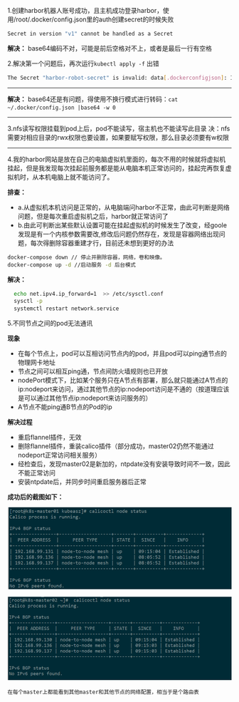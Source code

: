 1.创建harbor机器人账号成功，且主机成功登录harbor，使用/root/.docker/config.json里的auth创建secret的时候失败
```bash 
Secret in version "v1" cannot be handled as a Secret
```
**解决：** base64编码不对，可能是前后空格对不上，或者是最后一行有空格


2.解决第一个问题后，再次运行`kubectl apply -f` 出错
```bash
The Secret "harbor-robot-secret" is invalid: data[.dockerconfigjson]: Invalid value: "<secret contents redacted>": invalid character 'r' looking for beginning of value
```
---
**解决：** 
base64还是有问题，得使用不换行模式进行转码：`cat ~/.docker/config.json |base64 -w 0`

---

3.nfs读写权限挂载到pod上后，pod不能读写，宿主机也不能读写此目录
  决：nfs需要对相应目录的rwx权限也要设置，如果要赋写权限，那么目录必须要有w权限

---

4.我的harbor网站是放在自己的电脑虚拟机里面的，每次不用的时候就将虚拟机挂起，但是我发现每次挂起前服务都是能从电脑本机正常访问的，挂起完再恢复虚拟机时，从本机电脑上就不能访问了。

**排查：**
	
  - a.从虚拟机本机访问是正常的，从电脑端问harbor不正常，由此可判断是网络问题，但是每次重启虚拟机之后，harbor就正常访问了
  - b.由此可判断出某些默认设置可能在挂起虚拟机的时候发生了改变，经goole发现是有一个内核参数需要改,修改后问题仍然存在，发现是容器网络出现问题，每次得删除容器重建才行，目前还未想到更好的办法
  ```bash
  docker-compose down // 停止并删除容器，网络，卷和映像。
  docker-compose up -d //启动服务 -d 后台模式
  ```

**解决：**
```bash 
  echo net.ipv4.ip_forward=1  >> /etc/sysctl.conf
  sysctl -p
  systemctl restart network.service
```

5.不同节点之间的pod无法通讯


**现象**

  - 在每个节点上，pod可以互相访问节点内的pod，并且pod可以ping通节点的物理网卡地址
  - 节点之间可以相互ping通，节点间防火墙规则也已开放
  - nodePort模式下，比如某个服务只在A节点有部署，那么就只能通过A节点的ip:nodeport来访问，通过其他节点的ip:nodeport访问是不通的（按道理应该是可以通过其他节点ip:nodeport来访问服务的）
  - A节点不能ping通B节点的Pod的ip

**解决过程**

  - 重启flannel插件，无效
  - 删除flannel插件，重装calico插件（部分成功，master02仍然不能通过nodeport正常访问相关服务）
  - 经检查后，发现master02是新加的，ntpdate没有安装导致时间不一致，因此不能正常访问
  - 安装ntpdate后，并同步时间重启服务器后正常


**成功后的截图如下：**

![master1](https://github.com/xxjwwf/kubernetes/blob/main/static/img/master01-calico.png)


![master2](https://github.com/xxjwwf/kubernetes/blob/main/static/img/master02-calico.png)


`
在每个master上都能看到其他master和其他节点的网络配置，相当于是个路由表
`